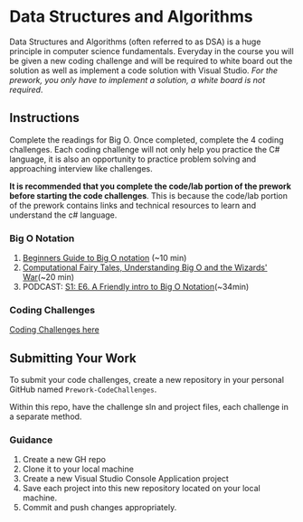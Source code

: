# Data Structures and Algorithms

Data Structures and Algorithms (often referred to as DSA) is a huge principle in computer science fundamentals. Everyday
in the course you will be given a new coding challenge and will be required to white board out the solution as well as implement a code
solution with Visual Studio. *For the prework, you only have to implement a solution, a white board is not required*.

## Instructions
Complete the readings for Big O. Once completed, complete the 4 coding challenges. Each coding challenge will not only help you 
practice the C# language, it is also an opportunity to practice problem solving and approaching interview like challenges. 

**It is recommended that you complete the code/lab portion of the prework before starting the code challenges**. This is because the code/lab portion
of the prework contains links and technical resources to learn and understand the c# language. 

### Big O Notation
1. [Beginners Guide to Big O notation](https://rob-bell.net/2009/06/a-beginners-guide-to-big-o-notation/) (~10 min)
2. [Computational Fairy Tales, Understanding Big O and the Wizards' War](http://computationaltales.blogspot.com/2011/04/understanding-big-o-notation-and.html)(~20 min)
3. PODCAST: [S1: E6. A Friendly intro to Big O Notation](https://www.codenewbie.org/basecs)(~34min)

### Coding Challenges

[Coding Challenges here](code-challenges.md)


## Submitting Your Work
To submit your code challenges, create a new repository in your personal GitHub named `Prework-CodeChallenges`. 

Within this repo, have the challenge sln and project files, each challenge in a separate method. 

### Guidance
1. Create a new GH repo
2. Clone it to your local machine
3. Create a new Visual Studio Console Application project
3. Save each project into this new repository located on your local machine. 
5. Commit and push changes appropriately. 
